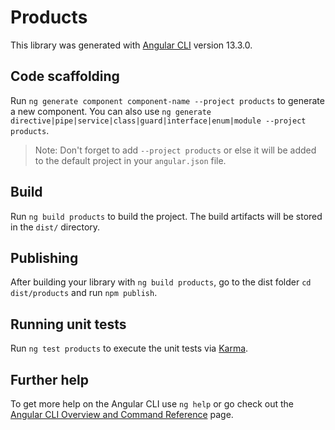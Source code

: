 # Products

This library was generated with [Angular CLI](https://github.com/angular/angular-cli) version 13.3.0.

## Code scaffolding

Run `ng generate component component-name --project products` to generate a new component. You can also use `ng generate directive|pipe|service|class|guard|interface|enum|module --project products`.
> Note: Don't forget to add `--project products` or else it will be added to the default project in your `angular.json` file. 

## Build

Run `ng build products` to build the project. The build artifacts will be stored in the `dist/` directory.

## Publishing

After building your library with `ng build products`, go to the dist folder `cd dist/products` and run `npm publish`.

## Running unit tests

Run `ng test products` to execute the unit tests via [Karma](https://karma-runner.github.io).

## Further help

To get more help on the Angular CLI use `ng help` or go check out the [Angular CLI Overview and Command Reference](https://angular.io/cli) page.
